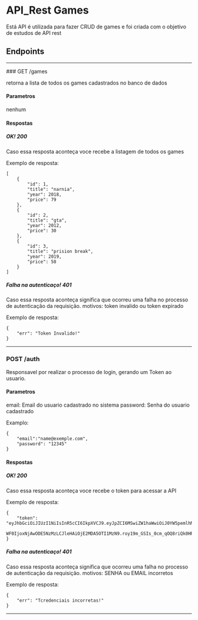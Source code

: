 # API_Rest Games
Está API é utilizada para fazer CRUD de games e foi criada com o objetivo de estudos de API rest

## Endpoints
<hr>
### GET /games

retorna a lista de todos os games cadastrados no banco de dados

#### Parametros

nenhum

#### Respostas

##### OK! 200

Caso essa resposta aconteça voce recebe a listagem de todos os games

Exemplo de resposta:

```
[
    {
        "id": 1,
        "title": "narnia",
        "year": 2018,
        "price": 79
    },
    {
        "id": 2,
        "title": "gta",
        "year": 2012,
        "price": 30
    },
    {
        "id": 3,
        "title": "prision break",
        "year": 2019,
        "price": 58
    }
]
```


##### Falha na autenticaço! 401

Caso essa resposta aconteça significa que ocorreu uma falha no processo de autenticação da requisição. 
motivos: token invalido ou token expirado

Exemplo de resposta:

```
{
    "err": "Token Invalido!"
}
```

<hr>

### POST /auth

Responsavel por realizar o processo de login, gerando um Token ao usuario.

#### Parametros

email: Email do usuario cadastrado no sistema
password: Senha do usuario cadastrado

Examplo:
```
{
    "email":"name@exemple.com",
    "password": "12345"
}
```

#### Respostas

##### OK! 200

Caso essa resposta aconteça voce recebe o token para acessar a API

Exemplo de resposta:

```
{
    "token": "eyJhbGciOiJIUzI1NiIsInR5cCI6IkpXVCJ9.eyJpZCI6MSwiZW1haWwiOiJ0YW5pemlhMjNAIiwia
    WF0IjoxNjAwODE5NzMzLCJleHAiOjE2MDA5OTI1MzN9.roy19m_GSIs_0cm_qOQ8riQk0HRxiKjTSu7l44Q6icg"
}
```


##### Falha na autenticaço! 401

Caso essa resposta aconteça significa que ocorreu uma falha no processo de autenticação da requisição. 
motivos: SENHA ou EMAIL incorretos

Exemplo de resposta:

```
{
    "err": "Tcredenciais incorretas!"
}
```

<hr>

